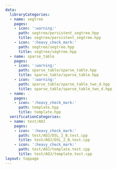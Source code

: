 ```yaml
---
data:
  libraryCategories:
  - name: segtree
    pages:
    - icon: ':warning:'
      path: segtree/persistent_segtree.hpp
      title: segtree/persistent_segtree.hpp
    - icon: ':heavy_check_mark:'
      path: segtree/segtree.hpp
      title: segtree/segtree.hpp
  - name: sparse_table
    pages:
    - icon: ':warning:'
      path: sparse_table/sparse_table.hpp
      title: sparse_table/sparse_table.hpp
    - icon: ':warning:'
      path: sparse_table/sparse_table_two_d.hpp
      title: sparse_table/sparse_table_two_d.hpp
  - name: .
    pages:
    - icon: ':heavy_check_mark:'
      path: template.hpp
      title: template.hpp
  verificationCategories:
  - name: test/AOJ
    pages:
    - icon: ':heavy_check_mark:'
      path: test/AOJ/DSL_2_B.test.cpp
      title: test/AOJ/DSL_2_B.test.cpp
    - icon: ':heavy_check_mark:'
      path: test/AOJ/template.test.cpp
      title: test/AOJ/template.test.cpp
layout: toppage
---
```

